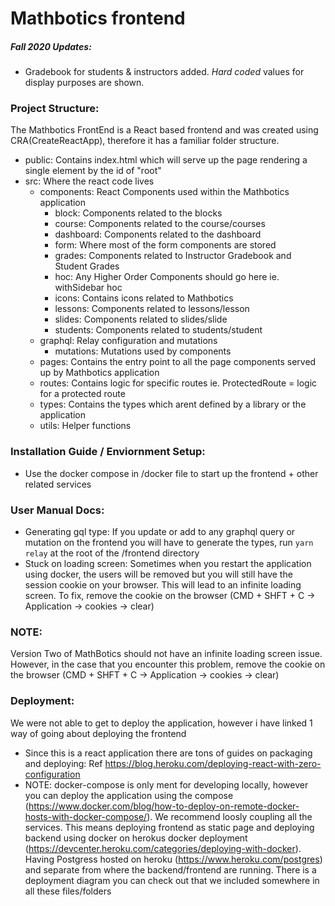 # Mathbotics frontend


##### Fall 2020 Updates:
  - Gradebook for students & instructors added. _*Hard coded*_ values for display purposes are shown.

### Project Structure:

The Mathbotics FrontEnd is a React based frontend and was created using CRA(CreateReactApp), therefore it has a familiar folder structure.

- public: Contains index.html which will serve up the page rendering a single element by the id of "root"
- src: Where the react code lives
  - components: React Components used within the Mathbotics application
    - block: Components related to the blocks
    - course: Components related to the course/courses
    - dashboard: Components related to the dashboard
    - form: Where most of the form components are stored
    - grades: Components related to Instructor Gradebook and Student Grades
    - hoc: Any Higher Order Components should go here ie. withSidebar hoc
    - icons: Contains icons related to Mathbotics
    - lessons: Components related to lessons/lesson
    - slides: Components related to slides/slide
    - students: Components related to students/student
  - graphql: Relay configuration and mutations
    - mutations: Mutations used by components
  - pages: Contains the entry point to all the page components served up by Mathbotics application
  - routes: Contains logic for specific routes ie. ProtectedRoute = logic for a protected route
  - types: Contains the types which arent defined by a library or the application
  - utils: Helper functions

### Installation Guide / Enviornment Setup:

- Use the docker compose in /docker file to start up the frontend + other related services

### User Manual Docs:

- Generating gql type: If you update or add to any graphql query or mutation on the frontend you will have to generate the types, run `yarn relay` at the root of the /frontend directory
- Stuck on loading screen: Sometimes when you restart the application using docker, the users will be removed but you will still have the session cookie on your browser. This will lead to an infinite loading screen. To fix, remove the cookie on the browser (CMD + SHFT + C -> Application -> cookies -> clear)
### NOTE: 
Version Two of MathBotics should not have an infinite loading screen issue. However, in the case that you encounter this problem, remove the cookie on the browser (CMD + SHFT + C -> Application -> cookies -> clear)
### Deployment:

We were not able to get to deploy the application, however i have linked 1 way of going about deploying the frontend

- Since this is a react application there are tons of guides on packaging and deploying: Ref https://blog.heroku.com/deploying-react-with-zero-configuration
- NOTE: docker-compose is only ment for developing locally, however you can deploy the application using the compose (https://www.docker.com/blog/how-to-deploy-on-remote-docker-hosts-with-docker-compose/). We recommend loosly coupling all the services. This means deploying frontend as static page and deploying backend using docker on herokus docker deployment (https://devcenter.heroku.com/categories/deploying-with-docker). Having Postgress hosted on heroku (https://www.heroku.com/postgres) and separate from where the backend/frontend are running. There is a deployment diagram you can check out that we included somewhere in all these files/folders

